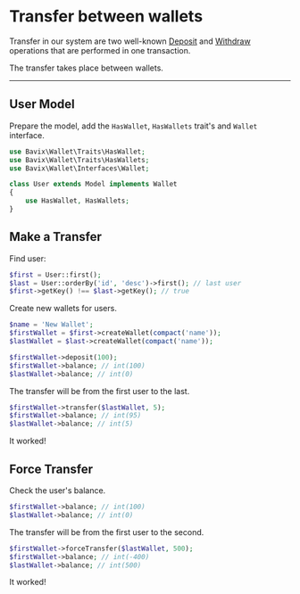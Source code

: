 # Transfer between wallets

Transfer in our system are two well-known [Deposit](deposit) and [Withdraw](withdraw) 
operations that are performed in one transaction.

The transfer takes place between wallets.

---

## User Model

Prepare the model, add the `HasWallet`, `HasWallets` trait's and `Wallet` interface.

```php
use Bavix\Wallet\Traits\HasWallet;
use Bavix\Wallet\Traits\HasWallets;
use Bavix\Wallet\Interfaces\Wallet;

class User extends Model implements Wallet
{
    use HasWallet, HasWallets;
}
```

## Make a Transfer

Find user:

```php
$first = User::first(); 
$last = User::orderBy('id', 'desc')->first(); // last user
$first->getKey() !== $last->getKey(); // true
```

Create new wallets for users.
```php
$name = 'New Wallet';
$firstWallet = $first->createWallet(compact('name'));
$lastWallet = $last->createWallet(compact('name'));

$firstWallet->deposit(100);
$firstWallet->balance; // int(100)
$lastWallet->balance; // int(0)
```

The transfer will be from the first user to the last.

```php
$firstWallet->transfer($lastWallet, 5); 
$firstWallet->balance; // int(95)
$lastWallet->balance; // int(5)
```

It worked! 

## Force Transfer

Check the user's balance.

```php
$firstWallet->balance; // int(100)
$lastWallet->balance; // int(0)
```

The transfer will be from the first user to the second.

```php
$firstWallet->forceTransfer($lastWallet, 500); 
$firstWallet->balance; // int(-400)
$lastWallet->balance; // int(500)
```

It worked! 
